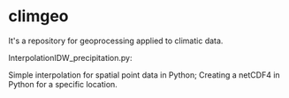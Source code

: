 # climgeo
It's a repository for geoprocessing applied to climatic data.


InterpolationIDW_precipitation.py: 

  Simple interpolation for spatial point data in Python;
  Creating a netCDF4 in Python for a specific location.
